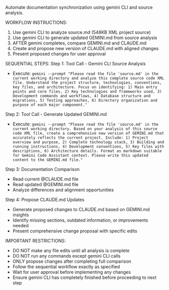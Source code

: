 Automate documentation synchronization using gemini CLI and source analysis.

WORKFLOW INSTRUCTIONS:
1. Use gemini CLI to analyze source.md (548KB XML project source) 
2. Use gemini CLI to generate updated GEMINI.md from source analysis
3. AFTER gemini completes, compare GEMINI.md and CLAUDE.md
4. Create and propose new version of CLAUDE.md with aligned changes
5. Present proposed changes for user approval

SEQUENTIAL STEPS:
Step 1: Tool Call - Gemini CLI Source Analysis
- Execute: `gemini --prompt "Please read the file 'source.md' in the current working directory and analyze this complete source code XML file. Understand the project structure, technologies, conventions, key files, and architecture. Focus on identifying: 1) Main entry points and core files, 2) Key technologies and frameworks used, 3) Development commands and workflows, 4) Database structure and migrations, 5) Testing approaches, 6) Directory organization and purpose of each major component."`

Step 2: Tool Call - Generate Updated GEMINI.md
- Execute: `gemini --prompt "Please read the file 'source.md' in the current working directory. Based on your analysis of this source code XML file, create a comprehensive new version of GEMINI.md that accurately reflects the current project. Include: 1) Project overview and purpose, 2) Complete technology stack, 3) Building and running instructions, 4) Development conventions, 5) Key files with descriptions, 6) Architecture details. Format as markdown suitable for Gemini Code Assistant context. Please write this updated content to the GEMINI.md file."`

Step 3: Documentation Comparison
- Read current @CLAUDE.md file
- Read updated @GEMINI.md file  
- Analyze differences and alignment opportunities

Step 4: Propose CLAUDE.md Updates
- Generate proposed changes to CLAUDE.md based on GEMINI.md insights
- Identify missing sections, outdated information, or improvements needed
- Present comprehensive change proposal with specific edits

IMPORTANT RESTRICTIONS:
- DO NOT make any file edits until all analysis is complete
- DO NOT run any commands except gemini CLI calls
- ONLY propose changes after completing full comparison
- Follow the sequential workflow exactly as specified
- Wait for user approval before implementing any changes
- Ensure gemini CLI has completely finished before proceeding to next step
